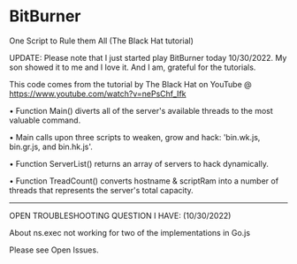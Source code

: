# BitBurner
One Script to Rule them All (The Black Hat tutorial)

UPDATE: Please note that I just started play BitBurner today 10/30/2022. My son showed it to me and I love it. And I am, grateful for the tutorials.

This code comes from the tutorial by The Black Hat on YouTube @ https://www.youtube.com/watch?v=nePsChf_Ifk

• Function Main() diverts all of the server's available threads to the most valuable command.

• Main calls upon three scripts to weaken, grow and hack: 'bin.wk.js, bin.gr.js, and bin.hk.js'.

• Function ServerList() returns an array of servers to hack dynamically.

• Function TreadCount() converts hostname & scriptRam into a number of threads that represents the server's total capacity.

----------------------------------------------------------------------

OPEN TROUBLESHOOTING QUESTION I HAVE: (10/30/2022)

About ns.exec not working for two of the implementations in Go.js

Please see Open Issues.
